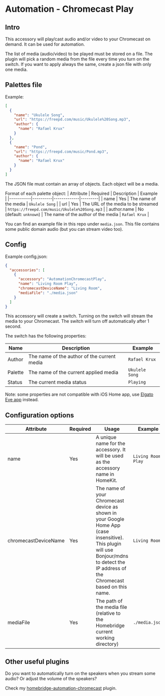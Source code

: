 
# Automation - Chromecast Play  

## Intro
This accessory will play/cast audio and/or video to your Chromecast on demand. It can be used for automation.

The list of media (audio/video) to be played must be stored on a file. The plugin will pick a random media from the file every time you turn on the switch. If you want to apply always the same, create a json file with only one media.

## Palettes file

Example:

```json
[
  {
    "name": "Ukulele Song",
    "url": "https://freepd.com/music/Ukulele%20Song.mp3",
    "author": {
      "name": "Rafael Krux"
    }
  },
  {
    "name": "Pond",
    "url": "https://freepd.com/music/Pond.mp3",
    "author": {
      "name": "Rafael Krux"
    }
  }
]
```

The JSON file must contain an array of objects. Each object will be a media.

Format of each palette object:
| Attribute | Required | Description | Example |
|-----------|----------|-------------|---------|
| name | Yes | The name of the media | `Ukulele Song` |
| url | Yes | The URL of the media to be streamed | `https://freepd.com/music/Ukulele%20Song.mp3` |
| author.name | No (default: `unknown`) | The name of the author of the media | `Rafael Krux` |

You can find an example file in this repo under `media.json`. This file contains some public domain audio (but you can stream video too). 


## Config
  
Example config.json:  
  
```json
{
  "accessories": [
    {
      "accessory": "AutomationChromecastPlay",
      "name": "Living Room Play",
      "chromecastDeviceName": "Living Room",
      "mediaFile": "./media.json"
    }
  ]
}
```

This accessory will create a switch. Turning on the switch will stream the media to your Chromecast. The switch will turn off automatically after 1 second.

The switch has the following properties:

| Name | Description | Example |
|------|-------------|---------|
| Author | The name of the author of the current media | `Rafael Krux` |
| Palette |The name of the current applied media | `Ukulele Song` |
| Status |The current media status | `Playing` |

Note: some properties are not compatible with iOS Home app, use [Elgato Eve app](https://itunes.apple.com/us/app/elgato-eve/id917695792?mt=8) instead.
  
## Configuration options  
  
| Attribute | Required | Usage | Example |
|-----------|----------|-------|---------|
| name | Yes | A unique name for the accessory. It will be used as the accessory name in HomeKit. | `Living Room Play` |
| chromecastDeviceName | Yes | The name of your Chromecast device as shown in your Google Home App (case insensitive). This plugin will use Bonjour/mdns to detect the IP address of the Chromecast based on this name. | `Living Room` |
| mediaFile | Yes | The path of the media file (relative to the Homebridge current working directory) | `./media.json` |

## Other useful plugins
Do you want to automatically turn on the speakers when you stream some audio? Or adjust the volume of the speakers?

Check my [homebridge-automation-chromecast](https://github.com/paolotremadio/homebridge-automation-chromecast) plugin.
